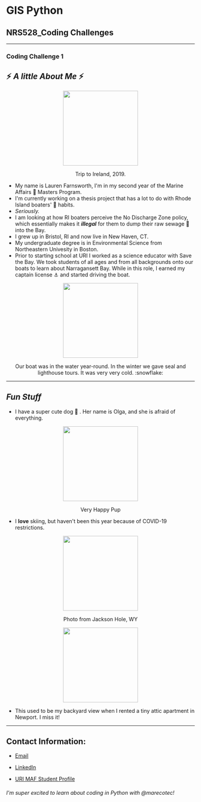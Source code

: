 # GIS Python
## NRS528_Coding Challenges
---------------------------


### **Coding Challenge 1**

## :zap: *A little About Me* :zap:
<p align="center">
<img src="https://scontent-bos3-1.xx.fbcdn.net/v/t1.6435-9/90198183_10217122612485913_5189572639743541248_n.jpg?_nc_cat=105&ccb=1-3&_nc_sid=09cbfe&_nc_ohc=udJo3bJ-nrEAX8riqLP&_nc_ht=scontent-bos3-1.xx&oh=ff0bb72b184b52509527bd411900eaef&oe=60A4E3B6" width="200" height="200" />
  <p align="center">  
Trip to Ireland, 2019.

* My name is Lauren Farnsworth, I'm in my second year of the Marine Affairs :ocean: Masters Program. 
* I'm currently working on a thesis project that has a lot to do with Rhode Island boaters' :toilet: habits.
* _Seriously._
* I am looking at how RI boaters perceive the No Discharge Zone policy, which essentially makes it _**illegal**_ for them to dump their raw sewage :poop: into the Bay.
* I grew up in Bristol, RI and now live in New Haven, CT.
* My undergraduate degree is in Environmental Science from Northeastern Univesity in Boston.
* Prior to starting school at URI I worked as a science educator with Save the Bay. We took students of all ages and from all backgrounds onto our boats to learn about Narragansett Bay. While in this role, I earned my captain license :anchor: and started driving the boat. 
<p align="center">
<img src="https://scontent-bos3-1.xx.fbcdn.net/v/t1.0-9/12743721_10205770700015196_796221561630944052_n.jpg?_nc_cat=104&ccb=2&_nc_sid=a9b1d2&_nc_ohc=UAkfOWtQUg4AX-RWFC6&_nc_oc=AQlxh983cDoVw0yz9JmJzHnWfCZ-WhWBQ3pXHvpnrXqN8xojhRaeBgY769V21QE73V10RMLjwvP1dK2DHLqCKP-q&_nc_ht=scontent-bos3-1.xx&oh=5e34b15e4ae27acdeb56ebfba89dbaf1&oe=60439284" width="200" height ="200" />
  <p align="center">
Our boat was in the water year-round. In the winter we gave seal and lighthouse tours. It was very very cold. :snowflake: 
    
__________________________________________________________________________________________________________________________________
    
## *Fun Stuff* 

* I have a super cute dog :dog: . Her name is Olga, and she is afraid of everything.
<p align="center">
<img src="https://scontent-bos3-1.xx.fbcdn.net/v/t1.6435-9/72124833_10215782321739482_2277936734085840896_n.jpg?_nc_cat=105&ccb=1-3&_nc_sid=730e14&_nc_ohc=yTDDHBjc9tAAX9viBvb&_nc_ht=scontent-bos3-1.xx&oh=bd4646788f2bf33bd32e4a4fecd15fb8&oe=60A4315D" width="200" height="200" /> 
  <p align="center">
Very Happy Pup

* I **love** skiing, but haven't been this year because of COVID-19 restrictions.
<p align="center">
<img src="https://scontent-bos3-1.xx.fbcdn.net/v/t1.6435-9/70510202_10215500417212045_6566579935555616768_n.jpg?_nc_cat=109&ccb=1-3&_nc_sid=174925&_nc_ohc=YGOfpkFUajQAX-CL-9E&_nc_ht=scontent-bos3-1.xx&oh=a593a6e15326bcf5c4cde6a877a5f8cc&oe=60A1C7BC" width="200" height="200" />
  <p align="center">
Photo from Jackson Hole, WY
<p align="center">
<img src="https://scontent-bos3-1.xx.fbcdn.net/v/t1.0-9/69527869_10215500572575929_2785012465816043520_n.jpg?_nc_cat=111&ccb=2&_nc_sid=19026a&_nc_ohc=SPqsFRaNEacAX9bcrDP&_nc_ht=scontent-bos3-1.xx&oh=7f7320fcf376c350b56e38c672e35143&oe=6042D2FB" width="200" height="200" /> 
 
* This used to be my backyard view when I rented a tiny attic apartment in Newport. I miss it!
_______________________________________________________________________________________________________
    
## Contact Information:
* [Email](laurenfarnsworth9@gmail.com)

* [LinkedIn](https://www.linkedin.com/in/lauren-farnsworth-072b8530/)

* [URI MAF Student Profile](https://web.uri.edu/maf/2021/02/03/lauren-farnsworth/)


###### I'm super excited to learn about coding in Python with @marecotec!  
